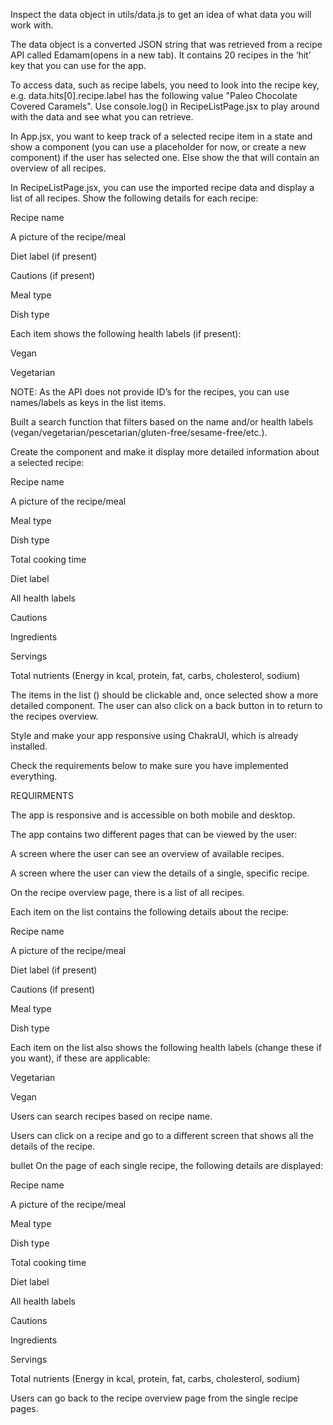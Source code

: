 Inspect the data object in utils/data.js  to get an idea of what data you will work with.

The data object is a converted JSON string that was retrieved from a recipe API called Edamam(opens in a new tab). It contains 20 recipes in the ‘hit’ key that you can use for the app.


To access data, such as recipe labels, you need to look into the recipe key, e.g. data.hits[0].recipe.label has the following value "Paleo Chocolate Covered Caramels". Use console.log() in RecipeListPage.jsx to play around with the data and see what you can retrieve.


In App.jsx, you want to keep track of a selected recipe item in a state and show a <RecipePage /> component (you can use a placeholder for now, or create a new component) if the user has selected one. Else show the <RecipeListPage /> that will contain an overview of all recipes.

In RecipeListPage.jsx, you can use the imported recipe data and display a list of all recipes. Show the following details for each recipe: 

Recipe name

A picture of the recipe/meal

Diet label (if present)

Cautions (if present)

Meal type

Dish type

Each item shows the following health labels (if present):

Vegan 

Vegetarian

NOTE: As the API does not provide ID’s for the recipes, you can use names/labels as keys in the list items.


Built a search function that filters based on the name and/or health labels (vegan/vegetarian/pescetarian/gluten-free/sesame-free/etc.).

Create the <RecipePage /> component and make it display more detailed information about a selected recipe: 

Recipe name

A picture of the recipe/meal

Meal type

Dish type

Total cooking time

Diet label

All health labels

Cautions

Ingredients

Servings

Total nutrients (Energy in kcal, protein, fat, carbs, cholesterol, sodium)


The items in the list (<RecipeListPage />) should be clickable and, once selected show a more detailed <RecipePage /> component. The user can also click on a back button in <RecipePage /> to return to the recipes overview.


Style and make your app responsive using ChakraUI, which is already installed.


Check the requirements below to make sure you have implemented everything.

REQUIRMENTS 

The app is responsive and is accessible on both mobile and desktop.


The app contains two different pages that can be viewed by the user:

A screen where the user can see an overview of available recipes.

A screen where the user can view the details of a single, specific recipe.

On the recipe overview page, there is a list of all recipes.

Each item on the list contains the following details about the recipe:

Recipe name

A picture of the recipe/meal

Diet label (if present)

Cautions (if present)

Meal type

Dish type

Each item on the list also shows the following health labels (change these if you want), if these are applicable: 

Vegetarian

Vegan

Users can search recipes based on recipe name.

Users can click on a recipe and go to a different screen that shows all the details of the recipe.

bullet
On the page of each single recipe, the following details are displayed:

Recipe name

A picture of the recipe/meal

Meal type

Dish type

Total cooking time

Diet label

All health labels

Cautions

Ingredients

Servings

Total nutrients (Energy in kcal, protein, fat, carbs, cholesterol, sodium)


Users can go back to the recipe overview page from the single recipe pages.

